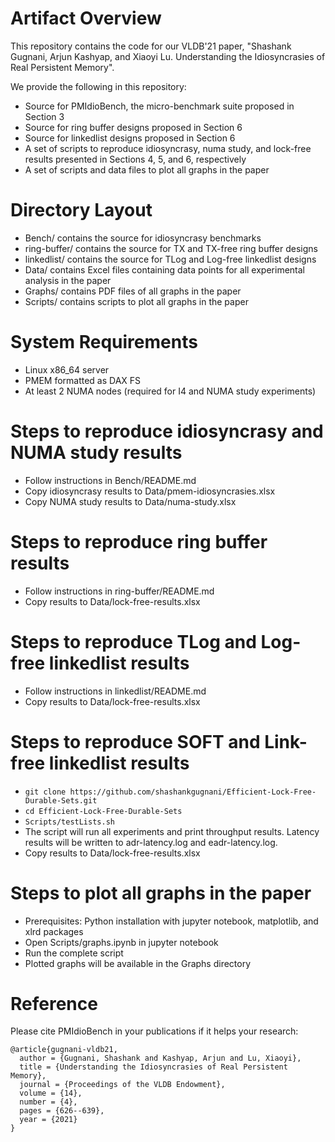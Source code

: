 # Artifact Overview

This repository contains the code for our VLDB'21 paper,
"Shashank Gugnani, Arjun Kashyap, and Xiaoyi Lu. Understanding the Idiosyncrasies of Real Persistent Memory".

We provide the following in this repository:

* Source for PMIdioBench, the micro-benchmark suite proposed in Section 3
* Source for ring buffer designs proposed in Section 6
* Source for linkedlist designs proposed in Section 6
* A set of scripts to reproduce idiosyncrasy, numa study, and lock-free results presented in Sections 4, 5, and 6, respectively
* A set of scripts and data files to plot all graphs in the paper

# Directory Layout

* Bench/ contains the source for idiosyncrasy benchmarks
* ring-buffer/ contains the source for TX and TX-free ring buffer designs
* linkedlist/ contains the source for TLog and Log-free linkedlist designs
* Data/ contains Excel files containing data points for all experimental analysis in the paper
* Graphs/ contains PDF files of all graphs in the paper
* Scripts/ contains scripts to plot all graphs in the paper

# System Requirements

* Linux x86_64 server
* PMEM formatted as DAX FS
* At least 2 NUMA nodes (required for I4 and NUMA study experiments)

# Steps to reproduce idiosyncrasy and NUMA study results

* Follow instructions in Bench/README.md
* Copy idiosyncrasy results to Data/pmem-idiosyncrasies.xlsx
* Copy NUMA study results to Data/numa-study.xlsx

# Steps to reproduce ring buffer results

* Follow instructions in ring-buffer/README.md
* Copy results to Data/lock-free-results.xlsx

# Steps to reproduce TLog and Log-free linkedlist results

* Follow instructions in linkedlist/README.md
* Copy results to Data/lock-free-results.xlsx

# Steps to reproduce SOFT and Link-free linkedlist results

* ```git clone https://github.com/shashankgugnani/Efficient-Lock-Free-Durable-Sets.git```
* ```cd Efficient-Lock-Free-Durable-Sets```
* ```Scripts/testLists.sh```
* The script will run all experiments and print throughput results. Latency results will be
  written to adr-latency.log and eadr-latency.log.
* Copy results to Data/lock-free-results.xlsx

# Steps to plot all graphs in the paper

* Prerequisites: Python installation with jupyter notebook, matplotlib, and xlrd packages
* Open Scripts/graphs.ipynb in jupyter notebook
* Run the complete script
* Plotted graphs will be available in the Graphs directory

# Reference

Please cite PMIdioBench in your publications if it helps your research:

```
@article{gugnani-vldb21,
  author = {Gugnani, Shashank and Kashyap, Arjun and Lu, Xiaoyi},
  title = {Understanding the Idiosyncrasies of Real Persistent Memory},
  journal = {Proceedings of the VLDB Endowment},
  volume = {14},
  number = {4},
  pages = {626--639},
  year = {2021}
}
```

